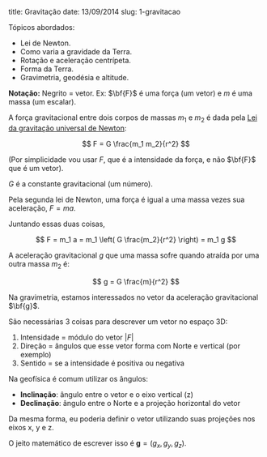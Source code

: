 title: Gravitação
date: 13/09/2014
slug: 1-gravitacao

Tópicos abordados:

* Lei de Newton.
* Como varia a gravidade da Terra.
* Rotação e aceleração centrípeta.
* Forma da Terra.
* Gravimetria, geodésia e altitude.

**Notação:** Negrito = vetor. Ex: $\bf{F}$ é uma força (um vetor) e
$m$ é uma massa (um escalar).

A força gravitacional entre dois corpos de massas $m_1$ e $m_2$ é dada pela
[Lei da gravitação universal de
Newton](http://en.wikipedia.org/wiki/Newton%27s_law_of_universal_gravitation):

$$
F = G \frac{m_1 m_2}{r^2}
$$

(Por simplicidade vou usar $F$, que é a intensidade da força, e não $\bf{F}$
que é um vetor).

$G$ é a constante gravitacional (um número).

Pela segunda lei de Newton, uma força é igual a uma massa vezes sua aceleração,
$F = m a$.

Juntando essas duas coisas,

$$
F =  m_1 a = m_1 \left( G \frac{m_2}{r^2} \right) = m_1 g
$$

A aceleração gravitacional $g$ que uma massa sofre
quando atraída por uma outra massa $m_2$ é:

$$
g =  G \frac{m}{r^2}
$$


Na gravimetria, estamos interessados no vetor da aceleração gravitacional
$\bf{g}$.

São necessárias 3 coisas para descrever um vetor no espaço 3D:

1. Intensidade = módulo do vetor $|F|$
2. Direção = ângulos que esse vetor forma com Norte e vertical (por exemplo)
3. Sentido = se a intensidade é positiva ou negativa

Na geofísica é comum utilizar os ângulos:

* **Inclinação**: ângulo entre o vetor e o eixo vertical (z)
* **Declinação**: ângulo entre o Norte e a projeção horizontal do vetor

Da mesma forma, eu poderia definir o vetor utilizando suas projeções nos eixos
x, y e z.

O jeito matemático de escrever isso é $\mathbf{g} = (g_x, g_y, g_z)$.

